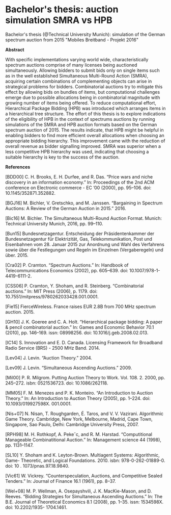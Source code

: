 # Bachelor's thesis: auction simulation SMRA vs HPB
Bachelor's thesis (@Technical University Munich): simulation of the German spectrum auction from 2015 "Mobiles Breitband - Projekt 2016"

**Abstract**

With specific implementations varying world wide, characteristically spectrum auctions comprise of many licenses being auctioned simultaneously. Allowing bidders to submit bids only on single items such as in the well established Simultaneous Multi-Round
Action (SMRA), acquiring certain combinations of complementing objects can arise in strategical problems for bidders. Combinatorial auctions try to mitigate this effect by allowing bids on bundles of items, but computational challenges emerge due to
possible allocations being in combinatorial magnitude with growing number of items being offered. To reduce computational effort, Hierarchical Package Bidding (HPB) was introduced which arranges items in a hierarchical tree structure. The effort of this thesis
is to explore indications of the eligibility of HPB in the context of spectrums auctions by running simulations of the SMRA and HPB auction formats based on the German spectrum auction of 2015. The results indicate, that HPB might be helpful in enabling bidders to find more efficient overall allocations when choosing an appropriate bidding hierarchy. This improvement came with the reduction of overall revenue as bidder signalling improved. SMRA was superior when a less competitive HPB hierarchy was used, indicating that choosing a suitable hierarchy is key to the success of the auction.

**References**

[BDD00]   C. H. Brooks, E. H. Durfee, and R. Das. “Price wars and niche discovery
          in an information economy.” In: Proceedings of the 2nd ACM conference on
          Electronic commerce - EC ’00 (2000), pp. 95–106. doi: 10.1145/352871.352882.
          
[BGJ16]   M. Bichler, V. Gretschko, and M. Janssen. “Bargaining in Spectrum Auctions:
          A Review of the German Auction in 2015.” 2016.
          
[Bic16]   M. Bichler. The Simultaneous Multi-Round Auction Format. Munich: Technical
          University Munich, 2016, pp. 99–110.
          
[Bun15]   Bundesnetzagentur. Entscheidung der Präsidentenkammer der Bundesnetzagentur
          für Elektrizität, Gas, Telekommunikation, Post und Eisenbahnen vom 28. Januar
          2015 zur Anordnung und Wahl des Verfahrens sowie über die Festlegungen und
          Regeln im Einzelnen (Vergaberegeln) und über. 2015.
          
[Cra02]   P. Cramton. “Spectrum Auctions.” In: Handbook of Telecommunications Economics
          (2002), pp. 605–639. doi: 10.1007/978-1-4419-6111-2.
          
[CSS06]   P. Cramton, Y. Shoham, and R. Steinberg. “Combinatorial auctions.” In: MIT
          Press (2006), p. 1179. doi: 10.7551/mitpress/9780262033428.001.0001.
          
[Fie15]   FierceWireless. France raises EUR 2.8B from 700 MHz spectrum auction. 2015.

[GH10]    J. K. Goeree and C. A. Holt. “Hierarchical package bidding: A paper &
          pencil combinatorial auction.” In: Games and Economic Behavior 70.1 (2010),
          pp. 146–169. issn: 08998256. doi: 10.1016/j.geb.2008.02.013.
          
[IC14]    S. Innovation and E. D. Canada. Licensing Framework for Broadband Radio
          Service (BRS) - 2500 MHz Band. 2014.
          
[Lev04]   J. Levin. “Auction Theory.” 2004.

[Lev09]   J. Levin. “Simultaneous Ascending Auctions.” 2009.

[Mil00]   P. R. Milgrom. Putting Auction Theory to Work. Vol. 108. 2. 2000, pp. 245–272.
          isbn: 0521536723. doi: 10.1086/262118.
          
[MM05] F. M. Menezes and P. K. Monteiro. “An Introduction to Auction Theory.” In:
          An Introduction to Auction Theory (2005), pp. 1–224. doi: 10.1093/019927598X.
          001.0001.
          
[Nis+07]  N. Nisan, T. Roughgarden, É. Taros, and V. V. Vazirani. Algorithmic Game
          Theory. Cambridge, New York, Melbourne, Madrid, Cape Town, Singapore,
          Sao Paulo, Delhi: Cambridge University Press, 2007.
          
[RPH98]   M. H. Rothkopf, A. Pekeˇc, and R. M. Harstad. “Computitional Manageable
          Combinatitional Auction.” In: Management science 44 (1998), pp. 1131–1147.
          
[SL10]    Y. Shoham and K. Leyton-Brown. Multiagent Systems: Algorithmic, Game-
          Theoretic, and Logical Foundations. 2010. isbn: 978-0-262-01889-0. doi: 10 .
          1073/pnas.97.18.9840.
          
[Vic61]   W. Vickrey. “Counterspeculation, Auctions, and Competitive Sealed Tenders.”
          In: Journal of Finance 16.1 (1961), pp. 8–37.
          
[Wel+08]  M. P. Wellman, A. Osepayshvili, J. K. MacKie-Mason, and D. Reeves. “Bidding
          Strategies for Simultaneous Ascending Auctions.” In: The B.E. Journal of
          Theoretical Economics 8.1 (2008), pp. 1–35. issn: 1534598X. doi: 10.2202/1935-
          1704.1461.

